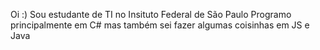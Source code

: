 Oi :)
Sou estudante de TI no Insituto Federal de São Paulo
Programo principalmente em C# mas também sei fazer algumas coisinhas em JS e Java
